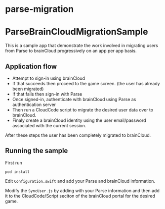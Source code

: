 # parse-migration
# ParseBrainCloudMigrationSample

This is a sample app that demonstrate the work involved in migrating users from Parse to brainCloud progressively on an app per app basis.

## Application flow

* Attempt to sign-in using brainCloud
 * If that succeeds then proceed to the game screen. (the user has already been migrated)
 * If that fails then sign-in with Parse
 * Once signed-in, authenticate with brainCloud using Parse as authentication server
 * Then run a CloudCode script to migrate the desired user data over to brainCloud.
 * Finaly create a brainCloud identity using the user email/password associated with the current session.

After these steps the user has been completely migrated to brainCloud.


## Running the sample

First run 

```
pod install
```

Edit `Configuration.swift` and add your Parse and brainCloud information. 

Modify the `SyncUser.js` by adding with your Parse information and then add it to the CloudCode/Script seciton of the brainCloud portal for the desired game.

